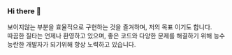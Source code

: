 ### Hi there 👋

보이지않는 부분을 효율적으로 구현하는 것을 즐겨하며, 저의 목표 이기도 합니다.
<br>
따끔한 질타는 언제나 환영하고 있으며, 좋은 코드와 다양한 문제를 해결하기 위해 능수능란한 개발자가 되기위해 항상 노력하고 있습니다.

<!--
**lsh955/lsh955** is a ✨ _special_ ✨ repository because its `README.md` (this file) appears on your GitHub profile.

Here are some ideas to get you started:

- 🔭 I’m currently working on ...
- 🌱 I’m currently learning ...
- 👯 I’m looking to collaborate on ...
- 🤔 I’m looking for help with ...
- 💬 Ask me about ...
- 📫 How to reach me: ...
- 😄 Pronouns: ...
- ⚡ Fun fact: ...
-->
